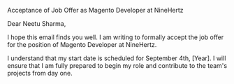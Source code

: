 
Acceptance of Job Offer as Magento Developer at NineHertz

Dear Neetu Sharma,

I hope this email finds you well. I am writing to formally accept the job offer for the position of Magento Developer at NineHertz.

I understand that my start date is scheduled for September 4th, [Year]. I will ensure that I am fully prepared to begin my role and contribute to the team's projects from day one.
